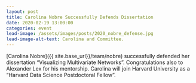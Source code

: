 ```yaml
---
layout: post
title: Carolina Nobre Successfully Defends Dissertation 
date: 2020-02-19 13:00:00
categories: event
lead-image: /assets/images/posts/2020_nobre_defense.jpg
lead-image-alt-text: Carolina and Committee. 
---
```


[Carolina Nobre]({{ site.base_url}}/team/nobre) successfully defended her dissertation “Visualizing Multivariate Networks”. Congratulations also to Alexander Lex for his mentorship. Carolina will join Harvard University as a “Harvard Data Science Postdoctoral Fellow”.

